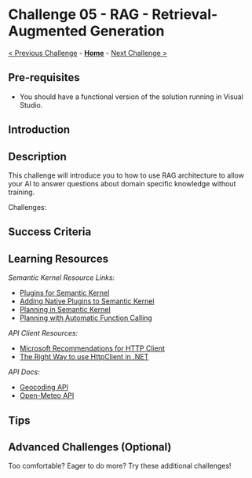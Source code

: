 # Challenge 05 - RAG - Retrieval-Augmented Generation

[< Previous Challenge](./Challenge-04.md) - **[Home](../README.md)** - [Next Challenge >](./Challenge-06.md)

## Pre-requisites

* You should have a functional version of the solution running in Visual Studio.

## Introduction


## Description

This challenge will introduce you to how to use RAG architecture to allow your AI to answer questions about domain specific knowledge without training.

Challenges:


 

## Success Criteria


## Learning Resources

*Semantic Kernel Resource Links:*

- [Plugins for Semantic Kernel](https://learn.microsoft.com/en-us/semantic-kernel/concepts/plugins/?pivots=programming-language-csharp)
- [Adding Native Plugins to Semantic Kernel](https://learn.microsoft.com/en-us/semantic-kernel/concepts/plugins/adding-native-plugins?pivots=programming-language-csharp)
- [Planning in Semantic Kernel](https://learn.microsoft.com/en-us/semantic-kernel/concepts/planning?pivots=programming-language-csharp)
- [Planning with Automatic Function Calling](https://devblogs.microsoft.com/semantic-kernel/planning-with-semantic-kernel-using-automatic-function-calling/)

*API Client Resources:*
- [Microsoft Recommendations for HTTP Client](https://learn.microsoft.com/en-us/dotnet/fundamentals/networking/http/httpclient-guidelines#recommended-use)
- [The Right Way to use HttpClient in .NET](https://www.milanjovanovic.tech/blog/the-right-way-to-use-httpclient-in-dotnet)

*API Docs:*
- [Geocoding API](https://geocode.maps.co/)
- [Open-Meteo API](https://open-meteo.com/en/docs)


## Tips


## Advanced Challenges (Optional)

Too comfortable?  Eager to do more?  Try these additional challenges!


